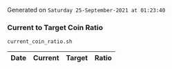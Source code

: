 Generated on `Saturday 25-September-2021 at 01:23:40`

### Current to Target Coin Ratio
`current_coin_ratio.sh`

Date|Current|Target|Ratio
---|---|---|---
